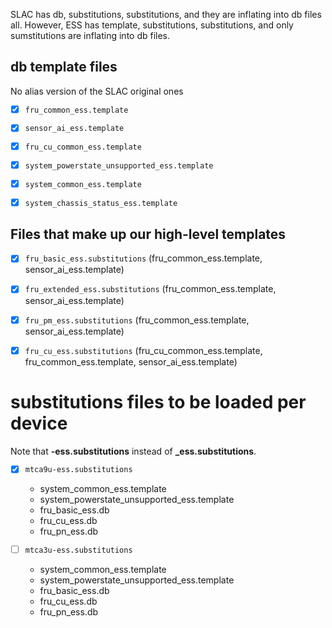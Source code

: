 


SLAC has db, substitutions, substitutions, and they are inflating into db files all. However, ESS has template, substitutions, substitutions, and only sumstitutions are inflating into db files. 


##  db template files

No alias version of the SLAC original ones

- [x] `fru_common_ess.template`
- [x] `sensor_ai_ess.template`
- [x] `fru_cu_common_ess.template`
- [x] `system_powerstate_unsupported_ess.template`
- [x] `system_common_ess.template`
- [x] `system_chassis_status_ess.template`


## Files that make up our high-level templates

- [x] `fru_basic_ess.substitutions`    (fru_common_ess.template, sensor_ai_ess.template)
- [x] `fru_extended_ess.substitutions` (fru_common_ess.template, sensor_ai_ess.template)
- [x] `fru_pm_ess.substitutions`       (fru_common_ess.template, sensor_ai_ess.template)
- [x] `fru_cu_ess.substitutions`       (fru_cu_common_ess.template, fru_common_ess.template, sensor_ai_ess.template)


# substitutions files to be loaded per device 
Note that **-ess.substitutions** instead of **_ess.substitutions**.

- [x] `mtca9u-ess.substitutions`
  - system_common_ess.template
  - system_powerstate_unsupported_ess.template
  - fru_basic_ess.db
  - fru_cu_ess.db
  - fru_pn_ess.db
  
- [ ] `mtca3u-ess.substitutions`
  - system_common_ess.template
  - system_powerstate_unsupported_ess.template
  - fru_basic_ess.db
  - fru_cu_ess.db
  - fru_pn_ess.db

```
